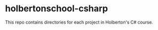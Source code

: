 # holbertonschool-csharp

This repo contains directories for each project in Holberton's C# course.
